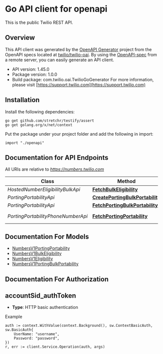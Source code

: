 # Go API client for openapi

This is the public Twilio REST API.

## Overview
This API client was generated by the [OpenAPI Generator](https://openapi-generator.tech) project from the OpenAPI specs located at [twilio/twilio-oai](https://github.com/twilio/twilio-oai/tree/main/spec).  By using the [OpenAPI-spec](https://www.openapis.org/) from a remote server, you can easily generate an API client.

- API version: 1.45.0
- Package version: 1.0.0
- Build package: com.twilio.oai.TwilioGoGenerator
For more information, please visit [https://support.twilio.com](https://support.twilio.com)

## Installation

Install the following dependencies:

```shell
go get github.com/stretchr/testify/assert
go get golang.org/x/net/context
```

Put the package under your project folder and add the following in import:

```golang
import "./openapi"
```

## Documentation for API Endpoints

All URIs are relative to *https://numbers.twilio.com*

Class | Method | HTTP request | Description
------------ | ------------- | ------------- | -------------
*HostedNumberEligibilityBulkApi* | [**FetchBulkEligibility**](docs/HostedNumberEligibilityBulkApi.md#fetchbulkeligibility) | **Get** /v1/HostedNumber/Eligibility/Bulk/{RequestId} | 
*PortingPortabilityApi* | [**CreatePortingBulkPortability**](docs/PortingPortabilityApi.md#createportingbulkportability) | **Post** /v1/Porting/Portability | 
*PortingPortabilityApi* | [**FetchPortingBulkPortability**](docs/PortingPortabilityApi.md#fetchportingbulkportability) | **Get** /v1/Porting/Portability/{Sid} | 
*PortingPortabilityPhoneNumberApi* | [**FetchPortingPortability**](docs/PortingPortabilityPhoneNumberApi.md#fetchportingportability) | **Get** /v1/Porting/Portability/PhoneNumber/{PhoneNumber} | 


## Documentation For Models

 - [NumbersV1PortingPortability](docs/NumbersV1PortingPortability.md)
 - [NumbersV1BulkEligibility](docs/NumbersV1BulkEligibility.md)
 - [NumbersV1Eligibility](docs/NumbersV1Eligibility.md)
 - [NumbersV1PortingBulkPortability](docs/NumbersV1PortingBulkPortability.md)


## Documentation For Authorization



## accountSid_authToken

- **Type**: HTTP basic authentication

Example

```golang
auth := context.WithValue(context.Background(), sw.ContextBasicAuth, sw.BasicAuth{
    UserName: "username",
    Password: "password",
})
r, err := client.Service.Operation(auth, args)
```

